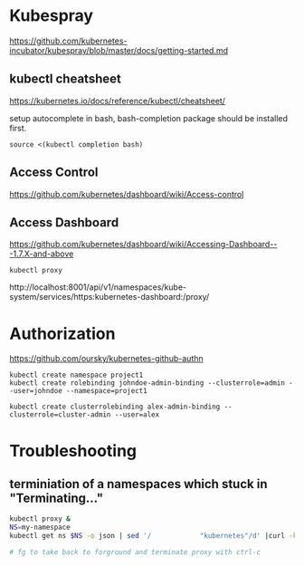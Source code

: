 
# Kubespray

https://github.com/kubernetes-incubator/kubespray/blob/master/docs/getting-started.md

## kubectl cheatsheet

https://kubernetes.io/docs/reference/kubectl/cheatsheet/

setup autocomplete in bash, bash-completion package should be installed first.

```
source <(kubectl completion bash)
```

## Access Control

https://github.com/kubernetes/dashboard/wiki/Access-control

## Access Dashboard

https://github.com/kubernetes/dashboard/wiki/Accessing-Dashboard---1.7.X-and-above

```
kubectl proxy
```

http://localhost:8001/api/v1/namespaces/kube-system/services/https:kubernetes-dashboard:/proxy/

# Authorization

https://github.com/oursky/kubernetes-github-authn

```
kubectl create namespace project1
kubectl create rolebinding johndoe-admin-binding --clusterrole=admin --user=johndoe --namespace=project1
```

```
kubectl create clusterrolebinding alex-admin-binding --clusterrole=cluster-admin --user=alex
```

# Troubleshooting

## terminiation of a namespaces which stuck in "Terminating..."

```bash
kubectl proxy &
NS=my-namespace
kubectl get ns $NS -o json | sed '/            "kubernetes"/d' |curl -k -H "Content-Type: application/json" -X PUT --data-binary @/dev/stdin http://127.0.0.1:8001/api/v1/namespaces/$NS/finalize

# fg to take back to forground and terminate proxy with ctrl-c

```

